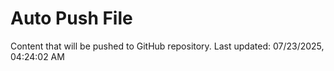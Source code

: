 # Auto Push File

Content that will be pushed to GitHub repository.
Last updated: 07/23/2025, 04:24:02 AM